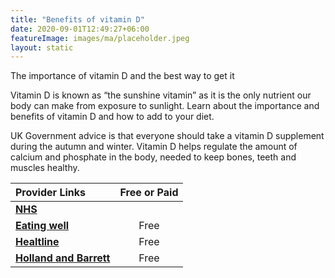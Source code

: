 ```yaml
---
title: "Benefits of vitamin D"
date: 2020-09-01T12:49:27+06:00
featureImage: images/ma/placeholder.jpeg
layout: static
---
```


The importance of vitamin D and the best way to get it

Vitamin D is known as “the sunshine vitamin” as it is the only nutrient our body can make from exposure to sunlight. Learn about the importance and benefits of vitamin D and how to add to your diet.

UK Government advice is that everyone should take a vitamin D supplement during the autumn and winter. Vitamin D helps regulate the amount of calcium and phosphate in the body, needed to keep bones, teeth and muscles healthy.

| Provider Links      | Free or Paid  |  
| :-----------          | :--------------:      |  
| [**NHS**](https://www.nhs.uk/conditions/vitamins-and-minerals/vitamin-d/) |  | 
| [**Eating well**](https://www.eatingwell.com/gallery/12814/recipes-to-get-more-vitamin-d/) | Free | 
| [**Healtline**](https://www.healthline.com/health/nutrition/vitamin-d-foods) | Free | 
| [**Holland and Barrett**](https://www.hollandandbarrett.com/the-health-hub/vitamins-and-supplements/vitamins/vitamin-d/best-vitamin-d-supplements/) | Free | 
  

<br/><br/>






